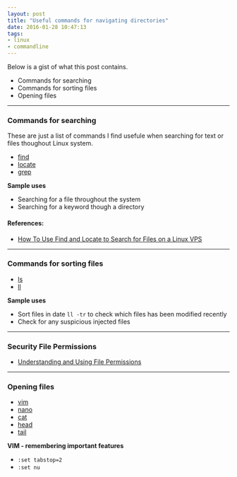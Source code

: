 ```yaml
---
layout: post
title: "Useful commands for navigating directories"
date: 2016-01-28 10:47:13
tags:
- linux
- commandline
---
```


Below is a gist of what this post contains.

- Commands for searching
- Commands for sorting files
- Opening files

-----

### Commands for searching

These are just a list of commands I find usefule when searching for text or files thoughout Linux system.

- [find](https://help.ubuntu.com/community/find)
- [locate]()
- [grep](https://help.ubuntu.com/community/grep)

**Sample uses**

- Searching for a file throughout the system
- Searching for a keyword though a directory

#### **References:**

- [How To Use Find and Locate to Search for Files on a Linux VPS](https://www.digitalocean.com/community/tutorials/how-to-use-find-and-locate-to-search-for-files-on-a-linux-vps)

-----

### Commands for sorting files

- [ls]()
- [ll]()

**Sample uses**

- Sort files in date `ll -tr` to check which files has been modified recently
- Check for any suspicious injected files

-----

### Security File Permissions

- [Understanding and Using File Permissions](https://help.ubuntu.com/community/FilePermissions)

-----

### Opening files

- [vim]()
- [nano]()
- [cat]()
- [head]()
- [tail]()

**VIM - remembering important features**

- `:set tabstop=2`
- `:set nu`
